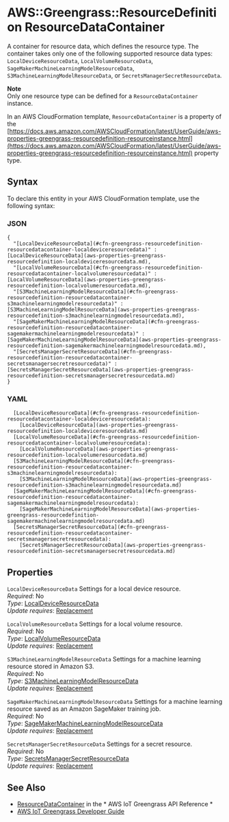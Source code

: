 # AWS::Greengrass::ResourceDefinition ResourceDataContainer<a name="aws-properties-greengrass-resourcedefinition-resourcedatacontainer"></a>

<a name="aws-properties-greengrass-resourcedefinition-resourcedatacontainer-description"></a>A container for resource data, which defines the resource type\. The container takes only one of the following supported resource data types: `LocalDeviceResourceData`, `LocalVolumeResourceData`, `SageMakerMachineLearningModelResourceData`, `S3MachineLearningModelResourceData`, or `SecretsManagerSecretResourceData`\.

**Note**  
Only one resource type can be defined for a `ResourceDataContainer` instance\.

<a name="aws-properties-greengrass-resourcedefinition-resourcedatacontainer-inheritance"></a> In an AWS CloudFormation template, `ResourceDataContainer` is a property of the [https://docs.aws.amazon.com/AWSCloudFormation/latest/UserGuide/aws-properties-greengrass-resourcedefinition-resourceinstance.html](https://docs.aws.amazon.com/AWSCloudFormation/latest/UserGuide/aws-properties-greengrass-resourcedefinition-resourceinstance.html) property type\.

## Syntax<a name="aws-properties-greengrass-resourcedefinition-resourcedatacontainer-syntax"></a>

To declare this entity in your AWS CloudFormation template, use the following syntax:

### JSON<a name="aws-properties-greengrass-resourcedefinition-resourcedatacontainer-syntax.json"></a>

```
{
  "[LocalDeviceResourceData](#cfn-greengrass-resourcedefinition-resourcedatacontainer-localdeviceresourcedata)" : [LocalDeviceResourceData](aws-properties-greengrass-resourcedefinition-localdeviceresourcedata.md),
  "[LocalVolumeResourceData](#cfn-greengrass-resourcedefinition-resourcedatacontainer-localvolumeresourcedata)" : [LocalVolumeResourceData](aws-properties-greengrass-resourcedefinition-localvolumeresourcedata.md),
  "[S3MachineLearningModelResourceData](#cfn-greengrass-resourcedefinition-resourcedatacontainer-s3machinelearningmodelresourcedata)" : [S3MachineLearningModelResourceData](aws-properties-greengrass-resourcedefinition-s3machinelearningmodelresourcedata.md),
  "[SageMakerMachineLearningModelResourceData](#cfn-greengrass-resourcedefinition-resourcedatacontainer-sagemakermachinelearningmodelresourcedata)" : [SageMakerMachineLearningModelResourceData](aws-properties-greengrass-resourcedefinition-sagemakermachinelearningmodelresourcedata.md),
  "[SecretsManagerSecretResourceData](#cfn-greengrass-resourcedefinition-resourcedatacontainer-secretsmanagersecretresourcedata)" : [SecretsManagerSecretResourceData](aws-properties-greengrass-resourcedefinition-secretsmanagersecretresourcedata.md)
}
```

### YAML<a name="aws-properties-greengrass-resourcedefinition-resourcedatacontainer-syntax.yaml"></a>

```
  [LocalDeviceResourceData](#cfn-greengrass-resourcedefinition-resourcedatacontainer-localdeviceresourcedata): 
    [LocalDeviceResourceData](aws-properties-greengrass-resourcedefinition-localdeviceresourcedata.md)
  [LocalVolumeResourceData](#cfn-greengrass-resourcedefinition-resourcedatacontainer-localvolumeresourcedata): 
    [LocalVolumeResourceData](aws-properties-greengrass-resourcedefinition-localvolumeresourcedata.md)
  [S3MachineLearningModelResourceData](#cfn-greengrass-resourcedefinition-resourcedatacontainer-s3machinelearningmodelresourcedata): 
    [S3MachineLearningModelResourceData](aws-properties-greengrass-resourcedefinition-s3machinelearningmodelresourcedata.md)
  [SageMakerMachineLearningModelResourceData](#cfn-greengrass-resourcedefinition-resourcedatacontainer-sagemakermachinelearningmodelresourcedata): 
    [SageMakerMachineLearningModelResourceData](aws-properties-greengrass-resourcedefinition-sagemakermachinelearningmodelresourcedata.md)
  [SecretsManagerSecretResourceData](#cfn-greengrass-resourcedefinition-resourcedatacontainer-secretsmanagersecretresourcedata): 
    [SecretsManagerSecretResourceData](aws-properties-greengrass-resourcedefinition-secretsmanagersecretresourcedata.md)
```

## Properties<a name="aws-properties-greengrass-resourcedefinition-resourcedatacontainer-properties"></a>

`LocalDeviceResourceData`  <a name="cfn-greengrass-resourcedefinition-resourcedatacontainer-localdeviceresourcedata"></a>
Settings for a local device resource\.  
*Required*: No  
*Type*: [LocalDeviceResourceData](aws-properties-greengrass-resourcedefinition-localdeviceresourcedata.md)  
*Update requires*: [Replacement](https://docs.aws.amazon.com/AWSCloudFormation/latest/UserGuide/using-cfn-updating-stacks-update-behaviors.html#update-replacement)

`LocalVolumeResourceData`  <a name="cfn-greengrass-resourcedefinition-resourcedatacontainer-localvolumeresourcedata"></a>
Settings for a local volume resource\.  
*Required*: No  
*Type*: [LocalVolumeResourceData](aws-properties-greengrass-resourcedefinition-localvolumeresourcedata.md)  
*Update requires*: [Replacement](https://docs.aws.amazon.com/AWSCloudFormation/latest/UserGuide/using-cfn-updating-stacks-update-behaviors.html#update-replacement)

`S3MachineLearningModelResourceData`  <a name="cfn-greengrass-resourcedefinition-resourcedatacontainer-s3machinelearningmodelresourcedata"></a>
Settings for a machine learning resource stored in Amazon S3\.  
*Required*: No  
*Type*: [S3MachineLearningModelResourceData](aws-properties-greengrass-resourcedefinition-s3machinelearningmodelresourcedata.md)  
*Update requires*: [Replacement](https://docs.aws.amazon.com/AWSCloudFormation/latest/UserGuide/using-cfn-updating-stacks-update-behaviors.html#update-replacement)

`SageMakerMachineLearningModelResourceData`  <a name="cfn-greengrass-resourcedefinition-resourcedatacontainer-sagemakermachinelearningmodelresourcedata"></a>
Settings for a machine learning resource saved as an Amazon SageMaker training job\.  
*Required*: No  
*Type*: [SageMakerMachineLearningModelResourceData](aws-properties-greengrass-resourcedefinition-sagemakermachinelearningmodelresourcedata.md)  
*Update requires*: [Replacement](https://docs.aws.amazon.com/AWSCloudFormation/latest/UserGuide/using-cfn-updating-stacks-update-behaviors.html#update-replacement)

`SecretsManagerSecretResourceData`  <a name="cfn-greengrass-resourcedefinition-resourcedatacontainer-secretsmanagersecretresourcedata"></a>
Settings for a secret resource\.  
*Required*: No  
*Type*: [SecretsManagerSecretResourceData](aws-properties-greengrass-resourcedefinition-secretsmanagersecretresourcedata.md)  
*Update requires*: [Replacement](https://docs.aws.amazon.com/AWSCloudFormation/latest/UserGuide/using-cfn-updating-stacks-update-behaviors.html#update-replacement)

## See Also<a name="aws-properties-greengrass-resourcedefinition-resourcedatacontainer--seealso"></a>
+  [ResourceDataContainer](https://docs.aws.amazon.com/greengrass/latest/apireference/definitions-resourcedatacontainer.html) in the * AWS IoT Greengrass API Reference * 
+  [AWS IoT Greengrass Developer Guide](https://docs.aws.amazon.com/greengrass/latest/developerguide/) 
